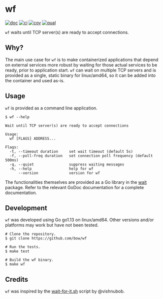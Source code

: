 # wf

[![doc](https://img.shields.io/badge/godoc-reference-007c5b?style=flat)](https://godoc.org/github.com/bow/wf/wait)
[![ci](https://img.shields.io/travis/bow/wf?labelColor=4d4d4d&color=007c5b&style=flat)](https://travis-ci.org/bow/wf)
[![cov](https://img.shields.io/codeclimate/coverage/bow/wf?labelColor=4d4d4d&color=007c5b&style=flat)](https://codeclimate.com/github/bow/wf)
[![qual](https://img.shields.io/codeclimate/maintainability/bow/wf?labelColor=4d4d4d&color=007c5b&style=flat)](https://codeclimate.com/github/bow/wf)

`wf` waits until TCP server(s) are ready to accept connections.


## Why?

The main use case for `wf` is to make containerized applications that depend
on external services more robust by waiting for those actual services to be
ready, prior to application start. `wf` can wait on multiple TCP servers and
is provided as a single, static binary for linux/amd64, so it can be added
into the container and used as-is.


## Usage

`wf` is provided as a command line application.

    $ wf --help

    Wait until TCP server(s) are ready to accept connections

    Usage:
      wf [FLAGS] ADDRESS...

    Flags:
      -t, --timeout duration     set wait timeout (default 5s)
      -f, --poll-freq duration   set connection poll frequency (default 500ms)
      -q, --quiet                suppress waiting messages
      -h, --help                 help for wf
          --version              version for wf

The functionalities themselves are provided as a Go library in the
[wait](https://godoc.org/github.com/bow/wait-for/wait) package. Refer to the
relevant GoDoc documentation for a complete documentation.


## Development

`wf` was developed using Go go1.13 on linux/amd64. Other versions and/or
platforms may work but have not been tested.

    # Clone the repository.
    $ git clone https://github.com/bow/wf

    # Run the tests.
    $ make test

    # Build the wf binary.
    $ make wf


## Credits

`wf` was inspired by the [wait-for-it.sh](https://github.com/vishnubob/wait-for-it) script by @vishnubob.
